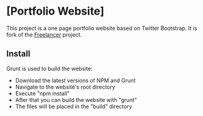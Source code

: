 # [Portfolio Website]

This project is a one page portfolio website based on Twitter Bootstrap. It is  fork of the [Freelancer](http://startbootstrap.com/template-overviews/freelancer/) project.

## Install

Grunt is used to build the website:
* Download the latest versions of NPM and Grunt
* Navigate to the website's root directory
* Execute "npm install"
* After that you can build the website with "grunt"
* The files will be placed in the "build" directory

